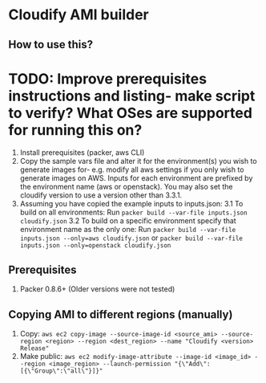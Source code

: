 # Cloudify AMI builder

## How to use this?

# TODO: Improve prerequisites instructions and listing- make script to verify? What OSes are supported for running this on?
1. Install prerequisites (packer, aws CLI)
2. Copy the sample vars file and alter it for the environment(s) you wish to generate images for- e.g. modify all aws settings if you only wish to generate images on AWS. Inputs for each environment are prefixed by the environment name (aws or openstack). You may also set the cloudify version to use a version other than 3.3.1.
3. Assuming you have copied the example inputs to inputs.json:
 3.1 To build on all environments: Run `packer build --var-file inputs.json cloudify.json`
 3.2 To build on a specific environment specify that environment name as the only one: Run `packer build --var-file inputs.json --only=aws cloudify.json` or `packer build --var-file inputs.json --only=openstack cloudify.json`

## Prerequisites

1. Packer 0.8.6+ (Older versions were not tested)

## Copying AMI to different regions (manually)

1. Copy: `aws ec2 copy-image --source-image-id <source_ami> --source-region <region> --region <dest_region> --name "Cloudify <version> Release"`
2. Make public: `aws ec2 modify-image-attribute --image-id <image_id> --region <image_region> --launch-permission "{\"Add\":[{\"Group\":\"all\"}]}"`
